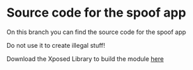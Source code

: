 # Source code for the spoof app
On this branch you can find the source code for the spoof app

Do not use it to create illegal stuff!

Download the Xposed Library to build the module [here](https://github.com/rovo89/XposedBridge/tree/gh-pages/de/robv/android/xposed/api/82)